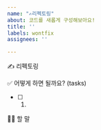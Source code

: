 ```yaml
---
name: "✍리펙토링"
about: 코드를 새롭게 구성해보아요!
title: ''
labels: wontfix
assignees: ''

---
```


✍ 리펙토링


✅ 어떻게 하면 될까요? (tasks)
- [ ] 1.  


🙋🏻 할 말
